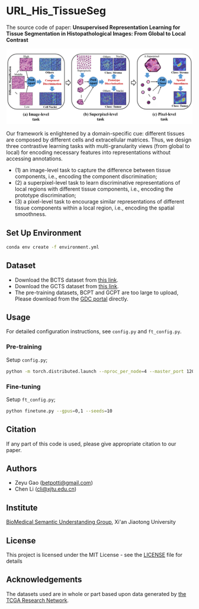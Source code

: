 # URL_His_TissueSeg
The source code of paper: **Unsupervised Representation Learning for Tissue Segmentation in Histopathological Images: From Global to Local Contrast**

![URL_TS](./Tasks_Info.png)

Our framework is enlightened by a domain-specific cue: different tissues are composed by different cells and extracellular matrices.
Thus, we design three contrastive learning tasks with multi-granularity views (from global to local) for encoding necessary features into representations without accessing annotations.

- (1) an image-level task to capture the difference between tissue components, i.e., encoding the component discrimination; 
- (2) a superpixel-level task to learn discriminative representations of local regions with different tissue components, i.e., encoding the prototype discrimination;
- (3) a pixel-level task to encourage similar representations of different tissue components within a local region, i.e., encoding the spatial smoothness.

## Set Up Environment
```bash
conda env create -f environment.yml
```

## Dataset
- Download the BCTS dataset from [this link](https://github.com/PathologyDataScience/BCSS).
- Download the GCTS dataset from [this link](https://dataset.chenli.group/).
- The pre-training datasets, BCPT and GCPT are too large to upload, Please download from the [GDC portal](https://portal.gdc.cancer.gov/) directly. 

## Usage
For detailed configuration instructions, see `config.py` and `ft_config.py`.

### Pre-training
Setup `config.py`;
```bash
python -m torch.distributed.launch --nproc_per_node=4 --master_port 120520 main-distribute.py --gpus=0,1,2,4
```
### Fine-tuning
Setup `ft_config.py`;
```bash
python finetune.py --gpus=0,1 --seeds=10
```
## Citation

If any part of this code is used, please give appropriate citation to our paper.

## Authors
- Zeyu Gao (betpotti@gmail.com)
- Chen Li (cli@xjtu.edu.cn)

## Institute
[BioMedical Semantic Understanding Group](http://www.chenli.group/home), Xi'an Jiaotong University

## License
This project is licensed under the MIT License - see the [LICENSE](./LICENSE) file for details

## Acknowledgements
The datasets used are in whole or part based upon data generated by [the TCGA Research Network](https://www.cancer.gov/tcga).
